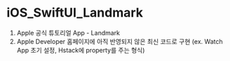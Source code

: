 # iOS_SwiftUI_Landmark

1. Apple 공식 튜토리얼 App - Landmark
2. Apple Developer 홈페이지에 아직 반영되지 않은 최신 코드로 구현 (ex. Watch App 초기 설정, Hstack에 property를 주는 형식)
